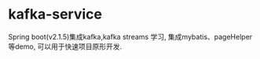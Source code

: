 # kafka-service
Spring boot(v2.1.5)集成kafka,kafka streams 学习,
集成mybatis、pageHelper等demo,
可以用于快速项目原形开发.
